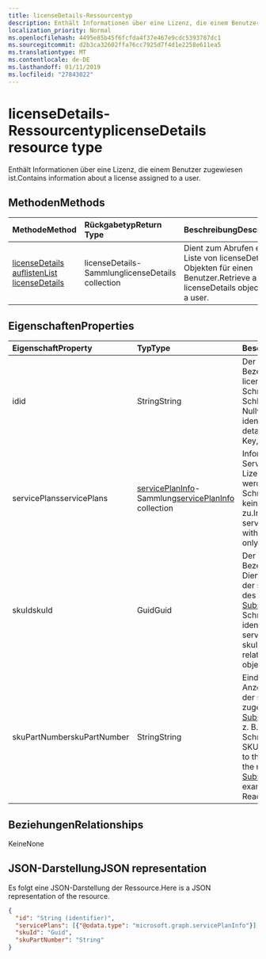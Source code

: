 ```yaml
---
title: licenseDetails-Ressourcentyp
description: Enthält Informationen über eine Lizenz, die einem Benutzer zugewiesen ist.
localization_priority: Normal
ms.openlocfilehash: 4495e85b45f6fcfda4f37e467e9cdc5393787dc1
ms.sourcegitcommit: d2b3ca32602ffa76cc7925d7f4d1e2258e611ea5
ms.translationtype: MT
ms.contentlocale: de-DE
ms.lasthandoff: 01/11/2019
ms.locfileid: "27843022"
---
```

# <a name="licensedetails-resource-type"></a><span data-ttu-id="26080-103">licenseDetails-Ressourcentyp</span><span class="sxs-lookup"><span data-stu-id="26080-103">licenseDetails resource type</span></span>

<span data-ttu-id="26080-104">Enthält Informationen über eine Lizenz, die einem Benutzer zugewiesen ist.</span><span class="sxs-lookup"><span data-stu-id="26080-104">Contains information about a license assigned to a user.</span></span>

## <a name="methods"></a><span data-ttu-id="26080-105">Methoden</span><span class="sxs-lookup"><span data-stu-id="26080-105">Methods</span></span>

| <span data-ttu-id="26080-106">Methode</span><span class="sxs-lookup"><span data-stu-id="26080-106">Method</span></span>           | <span data-ttu-id="26080-107">Rückgabetyp</span><span class="sxs-lookup"><span data-stu-id="26080-107">Return Type</span></span>    |<span data-ttu-id="26080-108">Beschreibung</span><span class="sxs-lookup"><span data-stu-id="26080-108">Description</span></span>|
|:---------------|:--------|:----------|
|[<span data-ttu-id="26080-109">licenseDetails auflisten</span><span class="sxs-lookup"><span data-stu-id="26080-109">List licenseDetails</span></span>](../api/user-list-licensedetails.md) | <span data-ttu-id="26080-110">licenseDetails-Sammlung</span><span class="sxs-lookup"><span data-stu-id="26080-110">licenseDetails collection</span></span> |<span data-ttu-id="26080-111">Dient zum Abrufen einer Liste von licenseDetails-Objekten für einen Benutzer.</span><span class="sxs-lookup"><span data-stu-id="26080-111">Retrieve a list of licenseDetails objects for a user.</span></span>|

<!--|[Get licenseDetails](../api/licensedetails-get.md) | licenseDetails |Read properties and relationships of a licenseDetails object.|-->

## <a name="properties"></a><span data-ttu-id="26080-112">Eigenschaften</span><span class="sxs-lookup"><span data-stu-id="26080-112">Properties</span></span>
| <span data-ttu-id="26080-113">Eigenschaft</span><span class="sxs-lookup"><span data-stu-id="26080-113">Property</span></span>     | <span data-ttu-id="26080-114">Typ</span><span class="sxs-lookup"><span data-stu-id="26080-114">Type</span></span>   |<span data-ttu-id="26080-115">Beschreibung</span><span class="sxs-lookup"><span data-stu-id="26080-115">Description</span></span>|
|:---------------|:--------|:----------|
|<span data-ttu-id="26080-116">id</span><span class="sxs-lookup"><span data-stu-id="26080-116">id</span></span>|<span data-ttu-id="26080-117">String</span><span class="sxs-lookup"><span data-stu-id="26080-117">String</span></span>| <span data-ttu-id="26080-p101">Der eindeutige Bezeichner für das licenseDetails-Objekt. Schreibgeschützt, Schlüssel, lässt keine Nullwerte zu.</span><span class="sxs-lookup"><span data-stu-id="26080-p101">The unique identifier for the license detail object. Read-only, Key, Not nullable</span></span> |
|<span data-ttu-id="26080-120">servicePlans</span><span class="sxs-lookup"><span data-stu-id="26080-120">servicePlans</span></span>|<span data-ttu-id="26080-121">[servicePlanInfo](serviceplaninfo.md)-Sammlung</span><span class="sxs-lookup"><span data-stu-id="26080-121">[servicePlanInfo](serviceplaninfo.md) collection</span></span>| <span data-ttu-id="26080-p102">Informationen über die Servicepläne, die mit der Lizenz zugewiesen werden. Schreibgeschützt, lässt keine Nullwerte zu.</span><span class="sxs-lookup"><span data-stu-id="26080-p102">Information about the service plans assigned with the license. Read-only, Not nullable</span></span> |
|<span data-ttu-id="26080-124">skuId</span><span class="sxs-lookup"><span data-stu-id="26080-124">skuId</span></span>|<span data-ttu-id="26080-125">Guid</span><span class="sxs-lookup"><span data-stu-id="26080-125">Guid</span></span>| <span data-ttu-id="26080-p103">Der eindeutige Bezeichner (GUID) für die Dienst-SKU. Entspricht der skuId-Eigenschaft des zugehörigen [SubscribedSku](subscribedsku.md)-Objekts. Schreibgeschützt</span><span class="sxs-lookup"><span data-stu-id="26080-p103">Unique identifier (GUID) for the service SKU. Equal to the skuId property on the related [SubscribedSku](subscribedsku.md) object. Read-only</span></span> |
|<span data-ttu-id="26080-129">skuPartNumber</span><span class="sxs-lookup"><span data-stu-id="26080-129">skuPartNumber</span></span>|<span data-ttu-id="26080-130">String</span><span class="sxs-lookup"><span data-stu-id="26080-130">String</span></span>| <span data-ttu-id="26080-p104">Eindeutiger SKU-Anzeigename. Entspricht der skuPartNumber des zugehörigen [SubscribedSku](subscribedsku.md)-Objekts, z. B.: „AAD_Premium“. Schreibgeschützt</span><span class="sxs-lookup"><span data-stu-id="26080-p104">Unique SKU display name. Equal to the skuPartNumber on the related [SubscribedSku](subscribedsku.md) object; for example: "AAD_Premium". Read-only</span></span> |

## <a name="relationships"></a><span data-ttu-id="26080-134">Beziehungen</span><span class="sxs-lookup"><span data-stu-id="26080-134">Relationships</span></span>
<span data-ttu-id="26080-135">Keine</span><span class="sxs-lookup"><span data-stu-id="26080-135">None</span></span>

## <a name="json-representation"></a><span data-ttu-id="26080-136">JSON-Darstellung</span><span class="sxs-lookup"><span data-stu-id="26080-136">JSON representation</span></span>
<span data-ttu-id="26080-137">Es folgt eine JSON-Darstellung der Ressource.</span><span class="sxs-lookup"><span data-stu-id="26080-137">Here is a JSON representation of the resource.</span></span>

<!-- {
  "blockType": "resource",
  "baseType": "microsoft.graph.entity",
  "optionalProperties": [

  ],
  "@odata.type": "microsoft.graph.licenseDetails"
}-->

```json
{
  "id": "String (identifier)",
  "servicePlans": [{"@odata.type": "microsoft.graph.servicePlanInfo"}],
  "skuId": "Guid",
  "skuPartNumber": "String"
}

```

<!-- uuid: 8fcb5dbc-d5aa-4681-8e31-b001d5168d79
2015-10-25 14:57:30 UTC -->
<!-- {
  "type": "#page.annotation",
  "description": "licenseDetails resource",
  "keywords": "",
  "section": "documentation",
  "tocPath": ""
}-->
